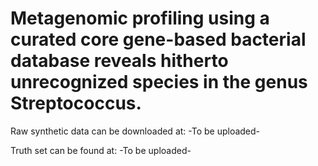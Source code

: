 # Metagenomic profiling using a curated core gene-based bacterial database reveals hitherto unrecognized species in the genus Streptococcus.

Raw synthetic data can be downloaded at:
-To be uploaded-

Truth set can be found at:
-To be uploaded-
